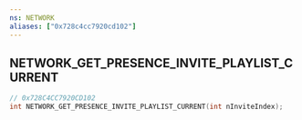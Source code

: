 ```yaml
---
ns: NETWORK
aliases: ["0x728c4cc7920cd102"]
---
```

## NETWORK_GET_PRESENCE_INVITE_PLAYLIST_CURRENT

```c
// 0x728C4CC7920CD102
int NETWORK_GET_PRESENCE_INVITE_PLAYLIST_CURRENT(int nInviteIndex);
```
